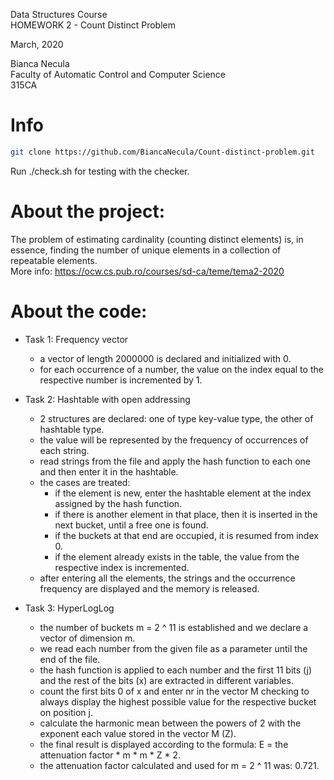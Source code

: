 Data Structures Course \
HOMEWORK 2 - Count Distinct Problem

March, 2020

Bianca Necula \
Faculty of Automatic Control and Computer Science \
315CA 

# Info
```bash
git clone https://github.com/BiancaNecula/Count-distinct-problem.git
```
Run ./check.sh for testing with the checker. 

# About the project:
The problem of estimating cardinality (counting distinct elements) is, in essence, finding the number of unique elements in a collection of repeatable elements.  
More info: https://ocw.cs.pub.ro/courses/sd-ca/teme/tema2-2020  

# About the code:

* Task 1: Frequency vector
  - a vector of length 2000000 is declared and initialized with 0.
  - for each occurrence of a number, the value on the index equal to the respective number is incremented by 1.

* Task 2: Hashtable with open addressing
  - 2 structures are declared: one of type key-value type, the other of hashtable type.
  - the value will be represented by the frequency of occurrences of each string.
  - read strings from the file and apply the hash function to each one and then enter it in the hashtable.
  - the cases are treated:
    - if the element is new, enter the hashtable element at the index assigned by the hash function.
    - if there is another element in that place, then it is inserted in the next bucket, until a free one is found.
    - if the buckets at that end are occupied, it is resumed from index 0.
    - if the element already exists in the table, the value from the respective index is incremented.
  - after entering all the elements, the strings and the occurrence frequency are displayed and the memory is released.

* Task 3: HyperLogLog
  - the number of buckets m = 2 ^ 11 is established and we declare a vector of dimension m.
  - we read each number from the given file as a parameter until the end of the file.
  - the hash function is applied to each number and the first 11 bits (j) and the rest of the bits (x) are extracted in different variables.
  - count the first bits 0 of x and enter nr in the vector M checking to always display the highest possible value for the respective bucket on position j.
  - calculate the harmonic mean between the powers of 2 with the exponent each value stored in the vector M (Z).
  - the final result is displayed according to the formula: E = the attenuation factor * m * m * Z * 2.
  - the attenuation factor calculated and used for m = 2 ^ 11 was: 0.721.

